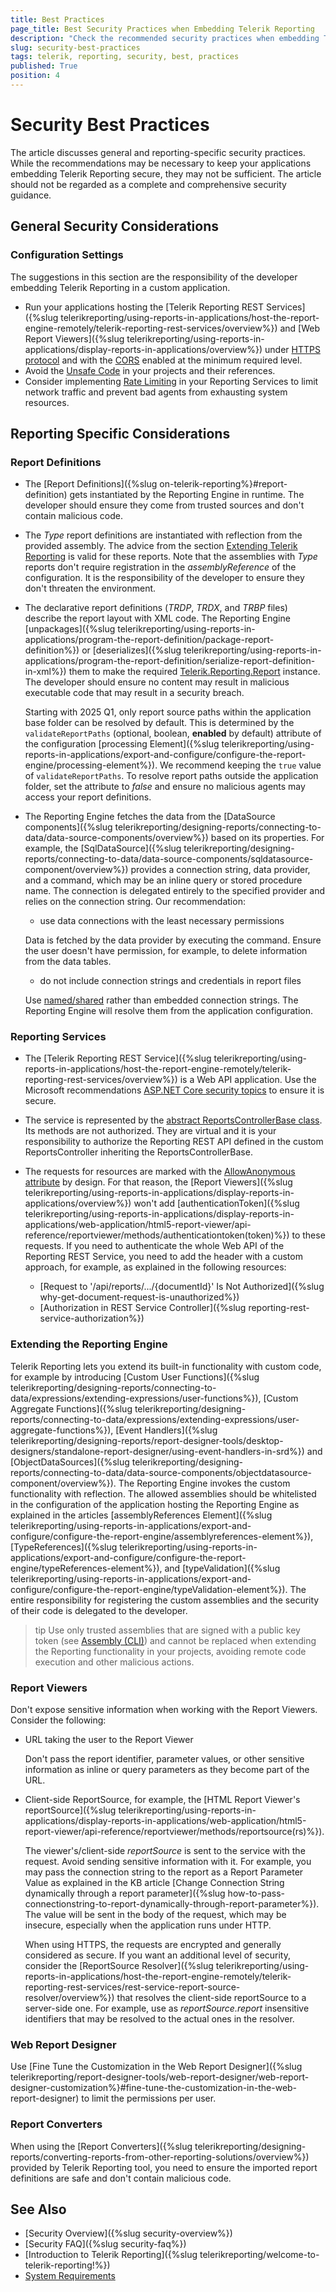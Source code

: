 ```yaml
---
title: Best Practices
page_title: Best Security Practices when Embedding Telerik Reporting
description: "Check the recommended security practices when embedding Telerik Reporting and working with its reports, services, and viewers."
slug: security-best-practices
tags: telerik, reporting, security, best, practices
published: True
position: 4
---
```


# Security Best Practices

The article discusses general and reporting-specific security practices. While the recommendations may be necessary to keep your applications embedding Telerik Reporting secure, they may not be sufficient. The article should not be regarded as a complete and comprehensive security guidance.

## General Security Considerations

### Configuration Settings

The suggestions in this section are the responsibility of the developer embedding Telerik Reporting in a custom application.

* Run your applications hosting the [Telerik Reporting REST Services]({%slug telerikreporting/using-reports-in-applications/host-the-report-engine-remotely/telerik-reporting-rest-services/overview%}) and [Web Report Viewers]({%slug telerikreporting/using-reports-in-applications/display-reports-in-applications/overview%}) under [HTTPS protocol](https://developer.mozilla.org/en-US/docs/Glossary/HTTPS) and with the [CORS](https://developer.mozilla.org/en-US/docs/Glossary/CORS) enabled at the minimum required level.
* Avoid the [Unsafe Code](https://learn.microsoft.com/en-us/dotnet/csharp/language-reference/language-specification/unsafe-code) in your projects and their references.
* Consider implementing [Rate Limiting](https://learn.microsoft.com/en-us/aspnet/core/performance/rate-limit?view=aspnetcore-8.0) in your Reporting Services to limit network traffic and prevent bad agents from exhausting system resources.

## Reporting Specific Considerations

### Report Definitions

* The [Report Definitions]({%slug on-telerik-reporting%}#report-definition) gets instantiated by the Reporting Engine in runtime. The developer should ensure they come from trusted sources and don't contain malicious code.
* The _Type_ report definitions are instantiated with reflection from the provided assembly. The advice from the section [Extending Telerik Reporting](#extending-telerik-reporting) is valid for these reports. Note that the assemblies with _Type_ reports don't require registration in the _assemblyReference_ of the configuration. It is the responsibility of the developer to ensure they don't threaten the environment.
* The declarative report definitions (_TRDP_, _TRDX_, and _TRBP_ files) describe the report layout with XML code. The Reporting Engine [unpackages]({%slug telerikreporting/using-reports-in-applications/program-the-report-definition/package-report-definition%}) or [deserializes]({%slug telerikreporting/using-reports-in-applications/program-the-report-definition/serialize-report-definition-in-xml%}) them to make the required [Telerik.Reporting.Report](/api/telerik.reporting.report) instance. The developer should ensure no content may result in malicious executable code that may result in a security breach.

 	Starting with 2025 Q1, only report source paths within the application base folder can be resolved by default. This is determined by the `validateReportPaths` (optional, boolean, __enabled__ by default) attribute of the configuration [processing Element]({%slug telerikreporting/using-reports-in-applications/export-and-configure/configure-the-report-engine/processing-element%}). We recommend keeping the `true` value of `validateReportPaths`. To resolve report paths outside the application folder, set the attribute to _false_ and ensure no malicious agents may access your report definitions.
  
* The Reporting Engine fetches the data from the [DataSource components]({%slug telerikreporting/designing-reports/connecting-to-data/data-source-components/overview%}) based on its properties. For example, the [SqlDataSource]({%slug telerikreporting/designing-reports/connecting-to-data/data-source-components/sqldatasource-component/overview%}) provides a connection string, data provider, and a command, which may be an inline query or stored procedure name. The connection is delegated entirely to the specified provider and relies on the connection string. Our recommendation:

	- use data connections with the least necessary permissions

	Data is fetched by the data provider by executing the command. Ensure the user doesn't have permission, for example, to delete information from the data tables.

	- do not include connection strings and credentials in report files

	Use [named/shared](https://learn.microsoft.com/en-us/dotnet/framework/data/adonet/connection-strings-and-configuration-files) rather than embedded connection strings. The Reporting Engine will resolve them from the application configuration.

### Reporting Services

* The [Telerik Reporting REST Service]({%slug telerikreporting/using-reports-in-applications/host-the-report-engine-remotely/telerik-reporting-rest-services/overview%}) is a Web API application. Use the Microsoft recommendations [ASP.NET Core security topics](https://learn.microsoft.com/en-us/aspnet/core/security/?view=aspnetcore-8.0) to ensure it is secure.
* The service is represented by the [abstract ReportsControllerBase class](/api/telerik.reporting.services.webapi.reportscontrollerbase). Its methods are not authorized. They are virtual and it is your responsibility to authorize the Reporting REST API defined in the custom ReportsController inheriting the ReportsControllerBase.
* The requests for resources are marked with the [AllowAnonymous attribute](https://learn.microsoft.com/en-us/dotnet/api/microsoft.aspnetcore.authorization.allowanonymousattribute?view=aspnetcore-8.0) by design. For that reason, the [Report Viewers]({%slug telerikreporting/using-reports-in-applications/display-reports-in-applications/overview%}) won't add [authenticationToken]({%slug telerikreporting/using-reports-in-applications/display-reports-in-applications/web-application/html5-report-viewer/api-reference/reportviewer/methods/authenticationtoken(token)%}) to these requests. If you need to authenticate the whole Web API of the Reporting REST Service, you need to add the header with a custom approach, for example, as explained in the following resources:

	- [Request to '/api/reports/.../{documentId}' Is Not Authorized]({%slug why-get-document-request-is-unauthorized%})
	- [Authorization in REST Service Controller]({%slug reporting-rest-service-authorization%})

### Extending the Reporting Engine

Telerik Reporting lets you extend its built-in functionality with custom code, for example by introducing [Custom User Functions]({%slug telerikreporting/designing-reports/connecting-to-data/expressions/extending-expressions/user-functions%}), [Custom Aggregate Functions]({%slug telerikreporting/designing-reports/connecting-to-data/expressions/extending-expressions/user-aggregate-functions%}), [Event Handlers]({%slug telerikreporting/designing-reports/report-designer-tools/desktop-designers/standalone-report-designer/using-event-handlers-in-srd%}) and [ObjectDataSources]({%slug telerikreporting/designing-reports/connecting-to-data/data-source-components/objectdatasource-component/overview%}). The Reporting Engine invokes the custom functionality with reflection. The allowed assemblies should be whitelisted in the configuration of the application hosting the Reporting Engine as explained in the articles [assemblyReferences Element]({%slug telerikreporting/using-reports-in-applications/export-and-configure/configure-the-report-engine/assemblyreferences-element%}), [TypeReferences]({%slug telerikreporting/using-reports-in-applications/export-and-configure/configure-the-report-engine/typeReferences-element%}), and [typeValidation]({%slug telerikreporting/using-reports-in-applications/export-and-configure/configure-the-report-engine/typeValidation-element%}). The entire responsibility for registering the custom assemblies and the security of their code is delegated to the developer.

>tip Use only trusted assemblies that are signed with a public key token (see [Assembly (CLI)](https://en.wikipedia.org/wiki/Assembly_(CLI))) and cannot be replaced when extending the Reporting functionality in your projects, avoiding remote code execution and other malicious actions.

### Report Viewers

Don't expose sensitive information when working with the Report Viewers. Consider the following:

* URL taking the user to the Report Viewer

	Don't pass the report identifier, parameter values, or other sensitive information as inline or query parameters as they become part of the URL.

* Client-side ReportSource, for example, the [HTML Report Viewer's reportSource]({%slug telerikreporting/using-reports-in-applications/display-reports-in-applications/web-application/html5-report-viewer/api-reference/reportviewer/methods/reportsource(rs)%}).

	The viewer's/client-side _reportSource_ is sent to the service with the request. Avoid sending sensitive information with it. For example, you may pass the connection string to the report as a Report Parameter Value as explained in the KB article [Change Connection String dynamically through a report parameter]({%slug how-to-pass-connectionstring-to-report-dynamically-through-report-parameter%}). The value will be sent in the body of the request, which may be insecure, especially when the application runs under HTTP.
	
	When using HTTPS, the requests are encrypted and generally considered as secure. If you want an additional level of security, consider the [ReportSource Resolver]({%slug telerikreporting/using-reports-in-applications/host-the-report-engine-remotely/telerik-reporting-rest-services/rest-service-report-source-resolver/overview%}) that resolves the client-side reportSource to a server-side one. For example, use as _reportSource.report_ insensitive identifiers that may be resolved to the actual ones in the resolver.

### Web Report Designer

Use [Fine Tune the Customization in the Web Report Designer]({%slug telerikreporting/report-designer-tools/web-report-designer/web-report-designer-customization%}#fine-tune-the-customization-in-the-web-report-designer) to limit the permissions per user.

### Report Converters

When using the [Report Converters]({%slug telerikreporting/designing-reports/converting-reports-from-other-reporting-solutions/overview%}) provided by Telerik Reporting tool, you need to ensure the imported report definitions are safe and don't contain malicious code.

## See Also

* [Security Overview]({%slug security-overview%})
* [Security FAQ]({%slug security-faq%})
* [Introduction to Telerik Reporting]({%slug telerikreporting/welcome-to-telerik-reporting!%})
* [System Requirements](https://www.telerik.com/products/reporting/system-requirements)
